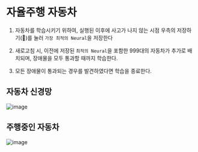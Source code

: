 # 자율주행 자동차

1. 자동차를 학습시키기 위하여, 실행된 이후에 사고가 나지 않는 시점 우측의 저장하기(💾)를 눌러 `가장 최적의 Neural`을 저장한다

2. 새로고침 시, 이전에 저장된 `최적의 Neural`을 포함한 999대의 자동차가 추가로 배치되며, 장애물을 모두 통과할 때까지 학습한다.

3. 모든 장애물이 통과되는 경우를 발견하였다면 학습을 종료한다.

## 자동차 신경망

![image](https://github.com/kwb020312/Self_Driving_Car/assets/46777310/738182ec-13c1-49f2-a2d3-6f8796d00f79)

## 주행중인 자동차

![image](https://github.com/kwb020312/Self_Driving_Car/assets/46777310/e3e9ba92-11b8-4101-a906-191d13682b4d)
